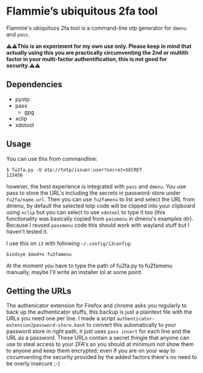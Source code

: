 # Flammie’s ubiquitous 2fa tool

Flammie's ubiquituos 2fa tool is a command-line otp generator for `dmenu` and
`pass`.

**⚠️⚠️This is an experiment for my own use only. Please keep in mind that actually
using this you are practically circumventing the 2nd or multith factor in your
multi-factor authentification, this is not good for security.⚠️⚠️**

## Dependencies

* pyotp
* pass
    * gpg
* xclip
* xdotool

## Usage

You can use this from commandline:

```shell
$ fu2fa.py -U otp://totp/issuer:user?secret=SECRET
123456
```

however, the best experience is integrated with `pass` and `dmenu`. You use pass
to store the URL's including the secrets in password-store under
`fu2fa/name.url`.  Then you can use `fu2famenu` to list and select the URL from
dmenu, by default the selected totp code will be clipped into your clipboard
using `xclip` but you can select to use `xdotool` to type it too (this
functionality was basically copied from `passmenu` in dmenu's examples dir).
Because I reused `passmenu` code this should work with wayland stuff but I
haven't tested it.

I use this on `i3` with following `~/.config/i3config`:

```
bindsym $mod+o fu2famenu
```

At the moment you have to type the path of fu2fa.py to fu2famenu manually, maybe
I'll write an installer lol at some point.

## Getting the URLs

The authenicator extension for Firefox and chrome asks you regularly to back up
the authenticator stuffs, this backup is just a plaintext file with the URLs you
need one per line. I made a script `authenticator-extension2password-store.bash`
to convert this automatically to your password store in right path, it just uses
`pass insert` for each line and the URL as a password. These URLs contain a
secret thingie that anyone can use to steal access to your 2FA's so you should
at minimum not show them to anyone and keep them encrypted; even if you are on
your way to circumventing the security provided by the added factors there's no
need to be overly insecure ;-)


